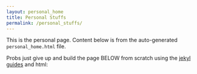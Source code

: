 ```yaml
---
layout: personal_home
title: Personal Stuffs
permalink: /personal_stuffs/
---
```


This is the personal page. Content below is from the auto-generated `personal_home.html` file. 

Probs just give up and build the page BELOW from scratch using the [jekyl guides](https://jekyllrb.com/docs/step-by-step/04-layouts/) and html:
